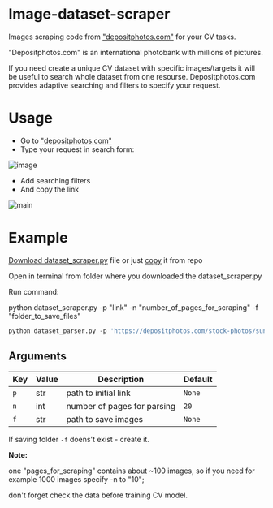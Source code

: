 # Image-dataset-scraper
Images scraping code from ["depositphotos.com"](https://depositphotos.com/) for your CV tasks.

"Depositphotos.com" is an international photobank with millions of pictures.

If you need create a unique CV dataset with specific images/targets it will be useful to search whole dataset from one resourse. 
Depositphotos.com provides adaptive searching and filters to specify your request.

# Usage

- Go to ["depositphotos.com"](https://depositphotos.com/)
- Type your request in search form:
 
![image](https://github.com/Papenkov/Image-dataset-scraper/assets/64463542/ec70ff2a-fa79-48f8-8149-39cc73978c60)


- Add searching filters
- And copy the link

![main](https://user-images.githubusercontent.com/64463542/168816403-83a3ae19-43c3-45c8-8eb1-ea2e0e537abf.jpg)


# Example

[Download dataset_scraper.py](https://drive.google.com/file/d/1LSrPLYVEf3w0lTqlACe9WIdo43swEkPJ/view?usp=sharing) file or just [copy](./dataset_parser.py) it from repo

Open in terminal from folder where you downloaded the dataset_scraper.py

Run command: 

python dataset_scraper.py -p "link" -n "number_of_pages_for_scraping" -f "folder_to_save_files"

```python
python dataset_parser.py -p 'https://depositphotos.com/stock-photos/sunglasses-man.html?sh=b7a729fc0832fe1d266e59e5d3701bc47222c6cf&filter=all' -n 10 -f ./dataset/sunglasses_man/
```

## Arguments

| **Key** | **Value**      | **Description**                | **Default** |
|---------|----------------|--------------------------------|-------------|
| `p`     | str            | path to initial link           | `None`      |
| `n`     | int            | number of pages for parsing    | `20`        |
| `f`     | str            | path to save images            | `None`      |

If saving folder `-f` doens't exist - create it.

**Note:**

one "pages_for_scraping" contains about ~100 images, so if you need for example 1000 images specify -n to "10";

don't forget check the data before training CV model.
